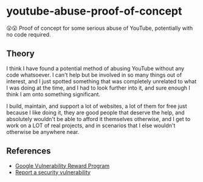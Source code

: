 # youtube-abuse-proof-of-concept
😮😮 Proof of concept for some serious abuse of YouTube, potentially with no code required.

## Theory

I think I have found a potential method of abusing YouTube without any code whatsoever. I can't help but be involved in so many things out of interest, and I just spotted something that was completely unrelated to what I was doing at the time, and I had to look further into it, and sure enough I think I am onto something significant.

I build, maintain, and support a lot of websites, a lot of them for free just because I like doing it, they are good people that deserve the help, and absolutely wouldn't be able to afford it themselves otherwise, and I get to work on a LOT of real projects, and in scenarios that I else wouldn't otherwise be anywhere near.

## References

- [Google Vulnerability Reward Program](https://www.google.com/about/appsecurity/reward-program/index.html)
- [Report a security vulnerability](https://www.google.com/appserve/security-bugs/m2/new)
